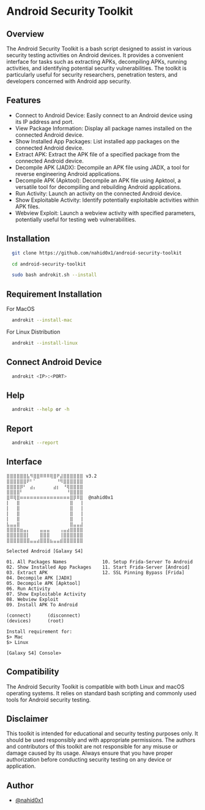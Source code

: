 
# Android Security Toolkit
## Overview

The Android Security Toolkit is a bash script designed to assist in various security testing activities on Android devices. It provides a convenient interface for tasks such as extracting APKs, decompiling APKs, running activities, and identifying potential security vulnerabilities. The toolkit is particularly useful for security researchers, penetration testers, and developers concerned with Android app security.


## Features

- Connect to Android Device: Easily connect to an Android device using its IP address and port.
- View Package Information: Display all package names installed on the connected Android device.
- Show Installed App Packages: List installed app packages on the connected Android device.
- Extract APK: Extract the APK file of a specified package from the connected Android device.
- Decompile APK (JADX): Decompile an APK file using JADX, a tool for reverse engineering Android applications.
- Decompile APK (Apktool): Decompile an APK file using Apktool, a versatile tool for decompiling and rebuilding Android applications.
- Run Activity: Launch an activity on the connected Android device.
- Show Exploitable Activity: Identify potentially exploitable activities within APK files.
- Webview Exploit: Launch a webview activity with specified parameters, potentially useful for testing web vulnerabilities.


## Installation

```bash
  git clone https://github.com/nahid0x1/android-security-toolkit
```
```bash
  cd android-security-toolkit
```
```bash
  sudo bash androkit.sh --install
```

## Requirement Installation
For MacOS
```bash
  androkit --install-mac
```
For Linux Distribution
```bash
  androkit --install-linux
```

## Connect Android Device
```bash
  androkit <IP>:<PORT>
```

## Help
```bash
  androkit --help or -h
```

## Report
```bash
  androkit --report
```

## Interface

```
⣿⣿⣿⣿⣿⣿⣧⠻⣿⣿⠿⠿⠿⢿⣿⠟⣼⣿⣿⣿⣿⣿⣿ v3.2
⣿⣿⣿⣿⣿⣿⠟⠃⠁⠀⠀⠀⠀⠀⠀⠘⠻⣿⣿⣿⣿⣿⣿
⣿⣿⣿⣿⡿⠃⠀⣴⡄⠀⠀⠀⠀⠀⣴⡆⠀⠘⢿⣿⣿⣿⣿
⣿⣿⣿⣿⠃⠀⠀⠀⠀⠀⠀⠀⠀⠀⠀⠀⠀⠀⠘⣿⣿⣿⣿
⣿⠿⢿⣿⠶⠶⠶⠶⠶⠶⠶⠶⠶⠶⠶⠶⠶⠶⠶⣿⡿⠿⣿  @nahid0x1
⡇⠀⠀⣿⠀⠀⠀⠀⠀⠀⠀⠀⠀⠀⠀⠀⠀⠀⠀⣿⠀⠀⢸
⡇⠀⠀⣿⠀⠀⠀⠀⠀⠀⠀⠀⠀⠀⠀⠀⠀⠀⠀⣿⠀⠀⢸
⡇⠀⠀⣿⠀⠀⠀⠀⠀⠀⠀⠀⠀⠀⠀⠀⠀⠀⠀⣿⠀⠀⢸
⡇⠀⠀⣿⠀⠀⠀⠀⠀⠀⠀⠀⠀⠀⠀⠀⠀⠀⠀⣿⠀⠀⢸
⣧⣤⣤⣿⠀⠀⠀⠀⠀⠀⠀⠀⠀⠀⠀⠀⠀⠀⠀⣿⣤⣤⣼
⣿⣿⣿⣿⣶⣤⡄⠀⠀⠀⣤⣤⣤⠀⠀⠀⢠⣤⣴⣿⣿⣿⣿
⣿⣿⣿⣿⣿⣿⡇⠀⠀⠀⣿⣿⣿⠀⠀⠀⢸⣿⣿⣿⣿⣿⣿
⣿⣿⣿⣿⣿⣿⣿⣤⣤⣴⣿⣿⣿⣦⣤⣤⣾⣿⣿⣿⣿⣿⣿

Selected Android [Galaxy S4]

01. All Packages Names             10. Setup Frida-Server To Android
02. Show Installed App Packages    11. Start Frida-Server [Android]
03. Extract APK                    12. SSL Pinning Bypass [Frida]
04. Decompile APK [JADX]
05. Decompile APK [Apktool]
06. Run Activity
07. Show Exploitable Activity
08. Webview Exploit
09. Install APK To Android

(connect)      (disconnect)
(devices)      (root)

Install requirement for:
$> Mac
$> Linux

[Galaxy S4] Console>
```



## Compatibility

The Android Security Toolkit is compatible with both Linux and macOS operating systems. It relies on standard bash scripting and commonly used tools for Android security testing.


## Disclaimer

This toolkit is intended for educational and security testing purposes only. It should be used responsibly and with appropriate permissions. The authors and contributors of this toolkit are not responsible for any misuse or damage caused by its usage. Always ensure that you have proper authorization before conducting security testing on any device or application.


## Author

- [@nahid0x1](https://www.linkedin.com/in/nahid0x1)


